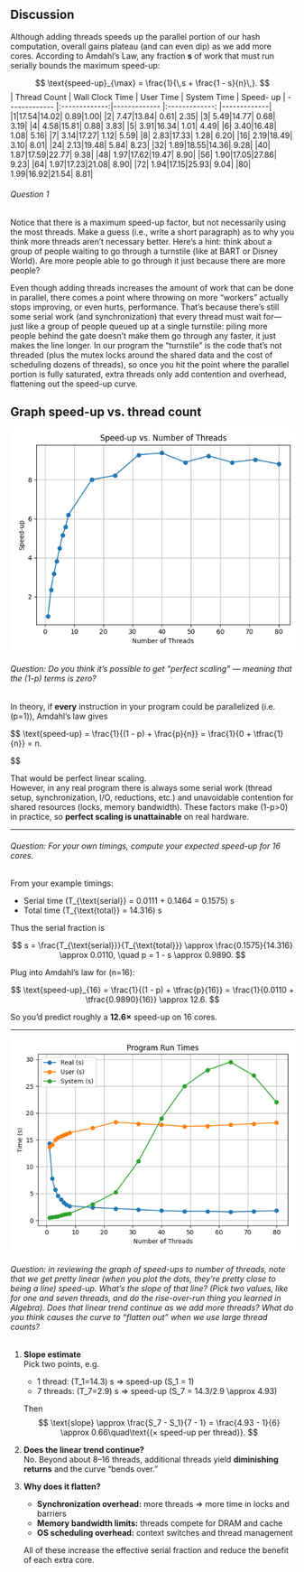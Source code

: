 

## Discussion

Although adding threads speeds up the parallel portion of our hash computation, overall gains plateau (and can even dip) as we add more cores. According to Amdahl’s Law, any fraction **s** of work that must run serially bounds the maximum speed-up:

$$
\text{speed-up}_{\max} = \frac{1}{\,s + \frac{1 - s}{n}\,}.
$$
| Thread Count | Wall Clock Time | User Time | System Time | Speed- up | 
------------- |:-------------:|------------- |:-------------: |-------------|
|1|17.54|14.02| 0.89|1.00|
|2| 7.47|13.84| 0.61| 2.35|
|3| 5.49|14.77| 0.68| 3.19|
|4| 4.58|15.81| 0.88| 3.83|
|5| 3.91|16.34| 1.01| 4.49|
|6| 3.40|16.48| 1.08| 5.16|
|7| 3.14|17.27| 1.12| 5.59|
|8| 2.83|17.33| 1.28| 6.20|
|16| 2.19|18.49| 3.10| 8.01|
|24| 2.13|19.48| 5.84| 8.23|
|32| 1.89|18.55|14.36| 9.28|
|40| 1.87|17.59|22.77| 9.38|
|48| 1.97|17.62|19.47| 8.90|
|56| 1.90|17.05|27.86| 9.23|
|64| 1.97|17.23|21.08| 8.90|
|72| 1.94|17.15|25.93| 9.04|
|80| 1.99|16.92|21.54| 8.81|

###### Question 1
Notice that there is a maximum speed-up factor, but not necessarily using the most threads. Make a guess (i.e., write a short paragraph) as to why you think more threads aren’t necessary better. Here’s a hint: think about a group of people waiting to go through a turnstile (like at BART or Disney World). Are more people able to go through it just because there are more people?

Even though adding threads increases the amount of work that can be done in parallel, there comes a point where throwing on more “workers” actually stops improving, or even hurts, performance. That’s because there’s still some serial work (and synchronization) that every thread must wait for—just like a group of people queued up at a single turnstile: piling more people behind the gate doesn’t make them go through any faster, it just makes the line longer. In our program the “turnstile” is the code that’s not threaded (plus the mutex locks around the shared data and the cost of scheduling dozens of threads), so once you hit the point where the parallel portion is fully saturated, extra threads only add contention and overhead, flattening out the speed-up curve.


## Graph speed-up vs. thread count

![Speed-up vs Threads](speedup.png)

###### Question: Do you think it’s possible to get “perfect scaling” — meaning that the (1-p) terms is zero? 
In theory, if **every** instruction in your program could be parallelized (i.e. \(p=1\)), Amdahl’s law gives

$$
\text{speed-up} = \frac{1}{(1 - p) + \frac{p}{n}}
= \frac{1}{0 + \tfrac{1}{n}}
= n.

$$

That would be perfect linear scaling.  
However, in any real program there is always some serial work (thread setup, synchronization, I/O, reductions, etc.) and unavoidable contention for shared resources (locks, memory bandwidth). These factors make \(1-p>0\) in practice, so **perfect scaling is unattainable** on real hardware.

---

###### Question: For your own timings, compute your expected speed-up for 16 cores. 
From your example timings:
- Serial time \(T_{\text{serial}} = 0.0111 + 0.1464 = 0.1575\) s  
- Total time \(T_{\text{total}} = 14.316\) s  

Thus the serial fraction is

$$
s = \frac{T_{\text{serial}}}{T_{\text{total}}}
\approx \frac{0.1575}{14.316} \approx 0.0110,
\quad
p = 1 - s \approx 0.9890.
$$

Plug into Amdahl’s law for \(n=16\):

$$
\text{speed-up}_{16}
= \frac{1}{(1 - p) + \tfrac{p}{16}}
= \frac{1}{0.0110 + \tfrac{0.9890}{16}}
\approx 12.6.
$$

So you’d predict roughly a **12.6×** speed-up on 16 cores.

---

![Speed-up vs Threads](Runtimes.png)

######  Question: in reviewing the graph of speed-ups to number of threads, note that we get pretty linear (when you plot the dots, they’re pretty close to being a line) speed-up. What’s the slope of that line? (Pick two values, like for one and seven threads, and do the rise-over-run thing you learned in Algebra). Does that linear trend continue as we add more threads? What do you think causes the curve to “flatten out” when we use large thread counts?

1. **Slope estimate**  
   Pick two points, e.g.  
   - 1 thread: \(T_1=14.3\) s ⇒ speed-up \(S_1 = 1\)  
   - 7 threads: \(T_7=2.9\) s ⇒ speed-up \(S_7 = 14.3/2.9 \approx 4.93\)  

   Then
   $$
   \text{slope} \approx \frac{S_7 - S_1}{7 - 1}
   = \frac{4.93 - 1}{6}
   \approx 0.66\quad\text{(× speed-up per thread)}.
   $$

3. **Does the linear trend continue?**  
   No. Beyond about 8–16 threads, additional threads yield **diminishing returns** and the curve “bends over.”

4. **Why does it flatten?**  
   - **Synchronization overhead:** more threads ⇒ more time in locks and barriers  
   - **Memory bandwidth limits:** threads compete for DRAM and cache  
   - **OS scheduling overhead:** context switches and thread management  

   All of these increase the effective serial fraction and reduce the benefit of each extra core.
